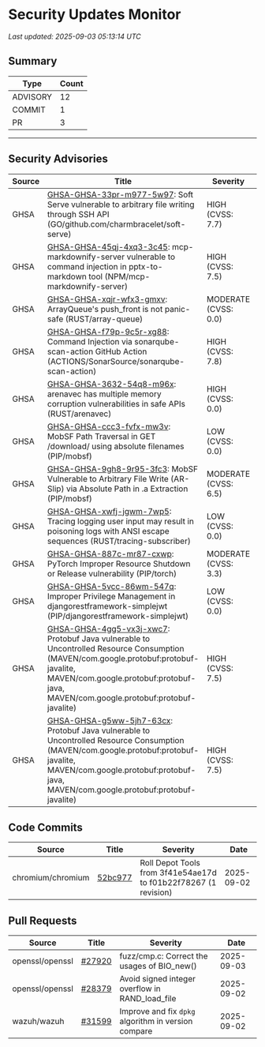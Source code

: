 # Security Updates Monitor

*Last updated: 2025-09-03 05:13:14 UTC*

## Summary
| Type | Count |
|------|-------|
| ADVISORY | 12 |
| COMMIT | 1 |
| PR | 3 |

---

## Security Advisories

| Source | Title | Severity | Date |
|--------|-------|----------|------|
| GHSA | [GHSA-GHSA-33pr-m977-5w97](https://github.com/advisories/GHSA-33pr-m977-5w97): Soft Serve vulnerable to arbitrary file writing through SSH API (GO/github.com/charmbracelet/soft-serve) | HIGH (CVSS: 7.7) | 2025-09-02 |
| GHSA | [GHSA-GHSA-45qj-4xq3-3c45](https://github.com/advisories/GHSA-45qj-4xq3-3c45): mcp-markdownify-server vulnerable to command injection in pptx-to-markdown tool (NPM/mcp-markdownify-server) | HIGH (CVSS: 7.5) | 2025-09-02 |
| GHSA | [GHSA-GHSA-xqjr-wfx3-gmxv](https://github.com/advisories/GHSA-xqjr-wfx3-gmxv): ArrayQueue's push_front is not panic-safe (RUST/array-queue) | MODERATE (CVSS: 0.0) | 2025-09-02 |
| GHSA | [GHSA-GHSA-f79p-9c5r-xg88](https://github.com/advisories/GHSA-f79p-9c5r-xg88): Command Injection via sonarqube-scan-action GitHub Action (ACTIONS/SonarSource/sonarqube-scan-action) | HIGH (CVSS: 7.8) | 2025-09-02 |
| GHSA | [GHSA-GHSA-3632-54q8-m96x](https://github.com/advisories/GHSA-3632-54q8-m96x): arenavec has multiple memory corruption vulnerabilities in safe APIs (RUST/arenavec) | HIGH (CVSS: 0.0) | 2025-09-02 |
| GHSA | [GHSA-GHSA-ccc3-fvfx-mw3v](https://github.com/advisories/GHSA-ccc3-fvfx-mw3v): MobSF Path Traversal in GET /download/<filename> using absolute filenames (PIP/mobsf) | LOW (CVSS: 0.0) | 2025-09-02 |
| GHSA | [GHSA-GHSA-9gh8-9r95-3fc3](https://github.com/advisories/GHSA-9gh8-9r95-3fc3): MobSF Vulnerable to Arbitrary File Write (AR-Slip) via Absolute Path in .a Extraction (PIP/mobsf) | MODERATE (CVSS: 6.5) | 2025-09-02 |
| GHSA | [GHSA-GHSA-xwfj-jgwm-7wp5](https://github.com/advisories/GHSA-xwfj-jgwm-7wp5):  Tracing logging user input may result in poisoning logs with ANSI escape sequences (RUST/tracing-subscriber) | LOW (CVSS: 0.0) | 2025-08-29 |
| GHSA | [GHSA-GHSA-887c-mr87-cxwp](https://github.com/advisories/GHSA-887c-mr87-cxwp): PyTorch Improper Resource Shutdown or Release vulnerability (PIP/torch) | MODERATE (CVSS: 3.3) | 2025-04-16 |
| GHSA | [GHSA-GHSA-5vcc-86wm-547q](https://github.com/advisories/GHSA-5vcc-86wm-547q): Improper Privilege Management in djangorestframework-simplejwt (PIP/djangorestframework-simplejwt) | LOW (CVSS: 0.0) | 2024-03-16 |
| GHSA | [GHSA-GHSA-4gg5-vx3j-xwc7](https://github.com/advisories/GHSA-4gg5-vx3j-xwc7): Protobuf Java vulnerable to Uncontrolled Resource Consumption (MAVEN/com.google.protobuf:protobuf-javalite, MAVEN/com.google.protobuf:protobuf-java, MAVEN/com.google.protobuf:protobuf-javalite) | HIGH (CVSS: 7.5) | 2022-12-12 |
| GHSA | [GHSA-GHSA-g5ww-5jh7-63cx](https://github.com/advisories/GHSA-g5ww-5jh7-63cx): Protobuf Java vulnerable to Uncontrolled Resource Consumption (MAVEN/com.google.protobuf:protobuf-javalite, MAVEN/com.google.protobuf:protobuf-java, MAVEN/com.google.protobuf:protobuf-javalite) | HIGH (CVSS: 7.5) | 2022-12-12 |

## Code Commits

| Source | Title | Severity | Date |
|--------|-------|----------|------|
| chromium/chromium | [52bc977](https://github.com/chromium/chromium/commit/52bc977e0bebdddc4537645f94a4313cdc821bcc) | Roll Depot Tools from 3f41e54ae17d to f01b22f78267 (1 revision) | 2025-09-02 |

## Pull Requests

| Source | Title | Severity | Date |
|--------|-------|----------|------|
| openssl/openssl | [#27920](https://github.com/openssl/openssl/pull/27920) | fuzz/cmp.c: Correct the usages of BIO_new() | 2025-09-03 |
| openssl/openssl | [#28379](https://github.com/openssl/openssl/pull/28379) | Avoid signed integer overflow in RAND_load_file | 2025-09-02 |
| wazuh/wazuh | [#31599](https://github.com/wazuh/wazuh/pull/31599) | Improve and fix `dpkg` algorithm in version compare | 2025-09-02 |

